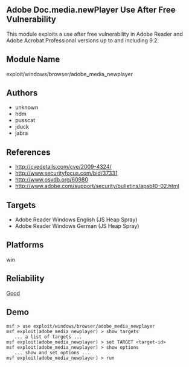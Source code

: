 ## Adobe Doc.media.newPlayer Use After Free Vulnerability

This module exploits a use after free vulnerability in Adobe 
Reader and Adobe Acrobat Professional versions up to and 
including 9.2.


## Module Name
exploit/windows/browser/adobe_media_newplayer

## Authors
* unknown
* hdm
* pusscat
* jduck
* jabra


## References
* http://cvedetails.com/cve/2009-4324/
* http://www.securityfocus.com/bid/37331
* http://www.osvdb.org/60980
* http://www.adobe.com/support/security/bulletins/apsb10-02.html



## Targets
* Adobe Reader Windows English (JS Heap Spray)
* Adobe Reader Windows German (JS Heap Spray)


## Platforms
win

## Reliability
[Good](https://github.com/rapid7/metasploit-framework/wiki/Exploit-Ranking)

## Demo

```
msf > use exploit/windows/browser/adobe_media_newplayer
msf exploit(adobe_media_newplayer) > show targets
   ... a list of targets ...
msf exploit(adobe_media_newplayer) > set TARGET <target-id>
msf exploit(adobe_media_newplayer) > show options
   ... show and set options ...
msf exploit(adobe_media_newplayer) > run
```
    
    